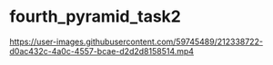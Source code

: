 # fourth_pyramid_task2

https://user-images.githubusercontent.com/59745489/212338722-d0ac432c-4a0c-4557-bcae-d2d2d8158514.mp4
